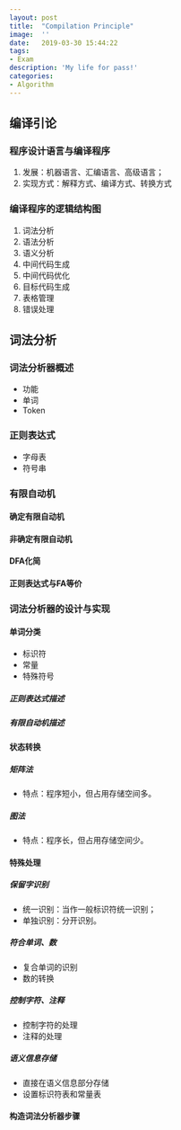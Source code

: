 ```yaml
---
layout:	post
title:	"Compilation Principle"
image:	''
date:	2019-03-30 15:44:22
tags:	
- Exam
description: 'My life for pass!'
categories:
- Algorithm
---
```


<script type="text/javascript" src="../MathJax/MathJax.js?config=default"></script>

## 编译引论

### 程序设计语言与编译程序

1. 发展：机器语言、汇编语言、高级语言；
2. 实现方式：解释方式、编译方式、转换方式

### 编译程序的逻辑结构图

1. 词法分析
2. 语法分析
3. 语义分析
4. 中间代码生成
5. 中间代码优化
6. 目标代码生成
7. 表格管理
8. 错误处理

## 词法分析

### 词法分析器概述

* 功能
* 单词
* Token

### 正则表达式

* 字母表
* 符号串

### 有限自动机

#### 确定有限自动机

#### 非确定有限自动机

#### DFA化简

#### 正则表达式与FA等价

### 词法分析器的设计与实现

#### 单词分类

* 标识符
* 常量
* 特殊符号

##### 正则表达式描述

##### 有限自动机描述

#### 状态转换

##### 矩阵法

* 特点：程序短小，但占用存储空间多。

##### 图法

* 特点：程序长，但占用存储空间少。

#### 特殊处理

##### 保留字识别

* 统一识别：当作一般标识符统一识别；
* 单独识别：分开识别。

##### 符合单词、数

* 复合单词的识别
* 数的转换

##### 控制字符、注释

* 控制字符的处理
* 注释的处理

##### 语义信息存储

* 直接在语义信息部分存储
* 设置标识符表和常量表

#### 构造词法分析器步骤

































